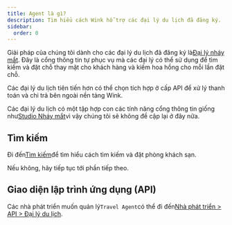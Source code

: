 ```yaml
---
title: Agent là gì?
description: Tìm hiểu cách Wink hỗ trợ các đại lý du lịch đã đăng ký.
sidebar:
  order: 0
---
```

Giải pháp của chúng tôi dành cho các đại lý du lịch đã đăng ký là[Đại lý nháy mắt](https://agent.wink.travel). Đây là cổng thông tin tự phục vụ mà các đại lý có thể sử dụng để tìm kiếm và đặt chỗ thay mặt cho khách hàng và kiếm hoa hồng cho mỗi lần đặt chỗ.

Các đại lý du lịch tiên tiến hơn có thể chọn tích hợp ở cấp API để xử lý thanh toán và chi trả bên ngoài nền tảng Wink.

Các đại lý du lịch có một tập hợp con các tính năng cổng thông tin giống như[Studio Nháy mắt](/studio/what-is-studio)vì vậy chúng tôi sẽ không đề cập lại ở đây nữa.

## Tìm kiếm

Đi đến[Tìm kiếm](/studio/search)để tìm hiểu cách tìm kiếm và đặt phòng khách sạn.

Nếu không, hãy tiếp tục tới phần tiếp theo.

## Giao diện lập trình ứng dụng (API)

Các nhà phát triển muốn quản lý`Travel Agent`có thể đi đến[Nhà phát triển > API > Đại lý du lịch](/developers/apis/#travel-agent-api).

